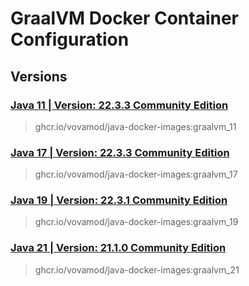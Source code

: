 # GraalVM Docker Container Configuration

## Versions

### [Java 11 | Version: 22.3.3 Community Edition](https://github.com/vovamod/java-docker-images/tree/main/GraalVM/11)
> ghcr.io/vovamod/java-docker-images:graalvm_11

### [Java 17 | Version: 22.3.3 Community Edition](https://github.com/vovamod/java-docker-images/tree/main/GraalVM/17)
> ghcr.io/vovamod/java-docker-images:graalvm_17

### [Java 19 | Version: 22.3.1 Community Edition](https://github.com/vovamod/java-docker-images/tree/main/GraalVM/19)
> ghcr.io/vovamod/java-docker-images:graalvm_19

### [Java 21 | Version: 21.1.0 Community Edition](https://github.com/vovamod/java-docker-images/tree/main/GraalVM/21)
> ghcr.io/vovamod/java-docker-images:graalvm_21
